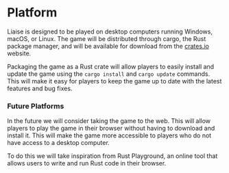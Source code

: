# Platform

Liaise is designed to be played on desktop computers running Windows, macOS, or Linux. The game will be distributed through cargo, the Rust package manager, and will be available for download from the [crates.io](https://crates.io) website.

Packaging the game as a Rust crate will allow players to easily install and update the game using the `cargo install` and `cargo update` commands. This will make it easy for players to keep the game up to date with the latest features and bug fixes.

### Future Platforms

In the future we will consider taking the game to the web. This will allow players to play the game in their browser without having to download and install it. This will make the game more accessible to players who do not have access to a desktop computer.

To do this we will take inspiration from Rust Playground, an online tool that allows users to write and run Rust code in their browser.

